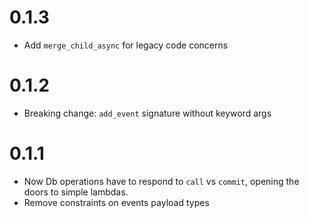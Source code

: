 # 0.1.3
- Add `merge_child_async` for legacy code concerns

# 0.1.2
- Breaking change: `add_event` signature without keyword args

# 0.1.1
- Now Db operations have to respond to `call` vs `commit`, opening the doors to simple lambdas.
- Remove constraints on events payload types
